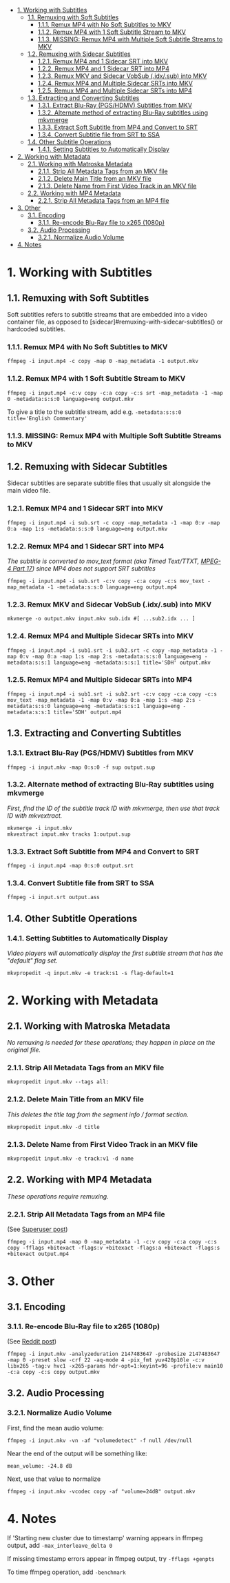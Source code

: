 - [1. Working with Subtitles](#1-working-with-subtitles)
  - [1.1. Remuxing with Soft Subtitles](#11-remuxing-with-soft-subtitles)
    - [1.1.1. Remux MP4 with No Soft Subtitles to MKV](#111-remux-mp4-with-no-soft-subtitles-to-mkv)
    - [1.1.2. Remux MP4 with 1 Soft Subtitle Stream to MKV](#112-remux-mp4-with-1-soft-subtitle-stream-to-mkv)
    - [1.1.3. MISSING: Remux MP4 with Multiple Soft Subtitle Streams to MKV](#113-missing-remux-mp4-with-multiple-soft-subtitle-streams-to-mkv)
  - [1.2. Remuxing with Sidecar Subtitles](#12-remuxing-with-sidecar-subtitles)
    - [1.2.1. Remux MP4 and 1 Sidecar SRT into MKV](#121-remux-mp4-and-1-sidecar-srt-into-mkv)
    - [1.2.2. Remux MP4 and 1 Sidecar SRT into MP4](#122-remux-mp4-and-1-sidecar-srt-into-mp4)
    - [1.2.3. Remux MKV and Sidecar VobSub (.idx/.sub) into MKV](#123-remux-mkv-and-sidecar-vobsub-idxsub-into-mkv)
    - [1.2.4. Remux MP4 and Multiple Sidecar SRTs into MKV](#124-remux-mp4-and-multiple-sidecar-srts-into-mkv)
    - [1.2.5. Remux MP4 and Multiple Sidecar SRTs into MP4](#125-remux-mp4-and-multiple-sidecar-srts-into-mp4)
  - [1.3. Extracting and Converting Subtitles](#13-extracting-and-converting-subtitles)
    - [1.3.1. Extract Blu-Ray (PGS/HDMV) Subtitles from MKV](#131-extract-blu-ray-pgshdmv-subtitles-from-mkv)
    - [1.3.2. Alternate method of extracting Blu-Ray subtitles using mkvmerge](#132-alternate-method-of-extracting-blu-ray-subtitles-using-mkvmerge)
    - [1.3.3. Extract Soft Subtitle from MP4 and Convert to SRT](#133-extract-soft-subtitle-from-mp4-and-convert-to-srt)
    - [1.3.4. Convert Subtitle file from SRT to SSA](#134-convert-subtitle-file-from-srt-to-ssa)
  - [1.4. Other Subtitle Operations](#14-other-subtitle-operations)
    - [1.4.1. Setting Subtitles to Automatically Display](#141-setting-subtitles-to-automatically-display)
- [2. Working with Metadata](#2-working-with-metadata)
  - [2.1. Working with Matroska Metadata](#21-working-with-matroska-metadata)
    - [2.1.1. Strip All Metadata Tags from an MKV file](#211-strip-all-metadata-tags-from-an-mkv-file)
    - [2.1.2. Delete Main Title from an MKV file](#212-delete-main-title-from-an-mkv-file)
    - [2.1.3. Delete Name from First Video Track in an MKV file](#213-delete-name-from-first-video-track-in-an-mkv-file)
  - [2.2. Working with MP4 Metadata](#22-working-with-mp4-metadata)
    - [2.2.1. Strip All Metadata Tags from an MP4 file](#221-strip-all-metadata-tags-from-an-mp4-file)
- [3. Other](#3-other)
  - [3.1. Encoding](#31-encoding)
    - [3.1.1. Re-encode Blu-Ray file to x265 (1080p)](#311-re-encode-blu-ray-file-to-x265-1080p)
  - [3.2. Audio Processing](#32-audio-processing)
    - [3.2.1. Normalize Audio Volume](#321-normalize-audio-volume)
- [4. Notes](#4-notes)

# 1. Working with Subtitles

## 1.1. Remuxing with Soft Subtitles
Soft subtitles refers to subtitle streams that are embedded into a video container file, as opposed to [sidecar]#remuxing-with-sidecar-subtitles() or hardcoded subtitles.

### 1.1.1. Remux MP4 with No Soft Subtitles to MKV
```
ffmpeg -i input.mp4 -c copy -map 0 -map_metadata -1 output.mkv
```

### 1.1.2. Remux MP4 with 1 Soft Subtitle Stream to MKV
```
ffmpeg -i input.mp4 -c:v copy -c:a copy -c:s srt -map_metadata -1 -map 0 -metadata:s:s:0 language=eng output.mkv
```
To give a title to the subtitle stream, add e.g. `-metadata:s:s:0 title='English Commentary'`

### 1.1.3. MISSING: Remux MP4 with Multiple Soft Subtitle Streams to MKV

## 1.2. Remuxing with Sidecar Subtitles
Sidecar subtitles are separate subtitle files that usually sit alongside the main video file.

### 1.2.1. Remux MP4 and 1 Sidecar SRT into MKV
```
ffmpeg -i input.mp4 -i sub.srt -c copy -map_metadata -1 -map 0:v -map 0:a -map 1:s -metadata:s:s:0 language=eng output.mkv
```

### 1.2.2. Remux MP4 and 1 Sidecar SRT into MP4
*The subtitle is converted to mov_text format (aka Timed Text/TTXT, [MPEG-4 Part 17](http://en.wikipedia.org/wiki/MPEG-4_Part_17)) since MP4 does not support SRT subtitles*
```
ffmpeg -i input.mp4 -i sub.srt -c:v copy -c:a copy -c:s mov_text -map_metadata -1 -metadata:s:s:0 language=eng output.mp4
```

### 1.2.3. Remux MKV and Sidecar VobSub (.idx/.sub) into MKV
```
mkvmerge -o output.mkv input.mkv sub.idx #[ ...sub2.idx ... ]
```

### 1.2.4. Remux MP4 and Multiple Sidecar SRTs into MKV
```
ffmpeg -i input.mp4 -i sub1.srt -i sub2.srt -c copy -map_metadata -1 -map 0:v -map 0:a -map 1:s -map 2:s -metadata:s:s:0 language=eng -metadata:s:s:1 language=eng -metadata:s:s:1 title='SDH' output.mkv
```

### 1.2.5. Remux MP4 and Multiple Sidecar SRTs into MP4
```
ffmpeg -i input.mp4 -i sub1.srt -i sub2.srt -c:v copy -c:a copy -c:s mov_text -map_metadata -1 -map 0:v -map 0:a -map 1:s -map 2:s -metadata:s:s:0 language=eng -metadata:s:s:1 language=eng -metadata:s:s:1 title='SDH' output.mp4
```

## 1.3. Extracting and Converting Subtitles

### 1.3.1. Extract Blu-Ray (PGS/HDMV) Subtitles from MKV
```
ffmpeg -i input.mkv -map 0:s:0 -f sup output.sup
```

### 1.3.2. Alternate method of extracting Blu-Ray subtitles using mkvmerge
*First, find the ID of the subtitle track ID with mkvmerge, then use that track ID with mkvextract.*
```
mkvmerge -i input.mkv
mkvextract input.mkv tracks 1:output.sup
```

### 1.3.3. Extract Soft Subtitle from MP4 and Convert to SRT
```
ffmpeg -i input.mp4 -map 0:s:0 output.srt
```

### 1.3.4. Convert Subtitle file from SRT to SSA
```
ffmpeg -i input.srt output.ass
```

## 1.4. Other Subtitle Operations

### 1.4.1. Setting Subtitles to Automatically Display
*Video players will automatically display the first subtitle stream that has the "default" flag set.*
```
mkvpropedit -q input.mkv -e track:s1 -s flag-default=1
```

# 2. Working with Metadata

## 2.1. Working with Matroska Metadata
*No remuxing is needed for these operations; they happen in place on the original file.*

### 2.1.1. Strip All Metadata Tags from an MKV file
```
mkvpropedit input.mkv --tags all:
```

### 2.1.2. Delete Main Title from an MKV file
*This deletes the title tag from the segment info / format section.*
```
mkvpropedit input.mkv -d title
```

### 2.1.3. Delete Name from First Video Track in an MKV file
```
mkvpropedit input.mkv -e track:v1 -d name
```

## 2.2. Working with MP4 Metadata
*These operations require remuxing.*

### 2.2.1. Strip All Metadata Tags from an MP4 file
(See [Superuser post](https://superuser.com/questions/441361/strip-metadata-from-all-formats-with-ffmpeg/428039#428039))
```
ffmpeg -i input.mp4 -map 0 -map_metadata -1 -c:v copy -c:a copy -c:s copy -fflags +bitexact -flags:v +bitexact -flags:a +bitexact -flags:s +bitexact output.mp4
```

# 3. Other

## 3.1. Encoding

### 3.1.1. Re-encode Blu-Ray file to x265 (1080p)
(See [Reddit post](https://www.reddit.com/r/ffmpeg/comments/mij9mr/which_settings_for_converting_fullhd_blu_rays_to/?rdt=47933))
```
ffmpeg -i input.mkv -analyzeduration 2147483647 -probesize 2147483647 -map 0 -preset slow -crf 22 -aq-mode 4 -pix_fmt yuv420p10le -c:v libx265 -tag:v hvc1 -x265-params hdr-opt=1:keyint=96 -profile:v main10 -c:a copy -c:s copy output.mkv
```

## 3.2. Audio Processing

### 3.2.1. Normalize Audio Volume
First, find the mean audio volume:
```
ffmpeg -i input.mkv -vn -af "volumedetect" -f null /dev/null
```

Near the end of the output will be something like:

`mean_volume: -24.8 dB`

Next, use that value to normalize
```
ffmpeg -i input.mkv -vcodec copy -af "volume=24dB" output.mkv
```

# 4. Notes

If 'Starting new cluster due to timestamp' warning appears in ffmpeg output, add `-max_interleave_delta 0`

If missing timestamp errors appear in ffmpeg output, try `-fflags +genpts`

To time ffmpeg operation, add `-benchmark`
